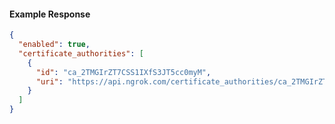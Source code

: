 <!-- Code generated for API Clients. DO NOT EDIT. -->
#### Example Response
```json
{
  "enabled": true,
  "certificate_authorities": [
    {
      "id": "ca_2TMGIrZT7CSS1IXfS3JT5cc0myM",
      "uri": "https://api.ngrok.com/certificate_authorities/ca_2TMGIrZT7CSS1IXfS3JT5cc0myM"
    }
  ]
}